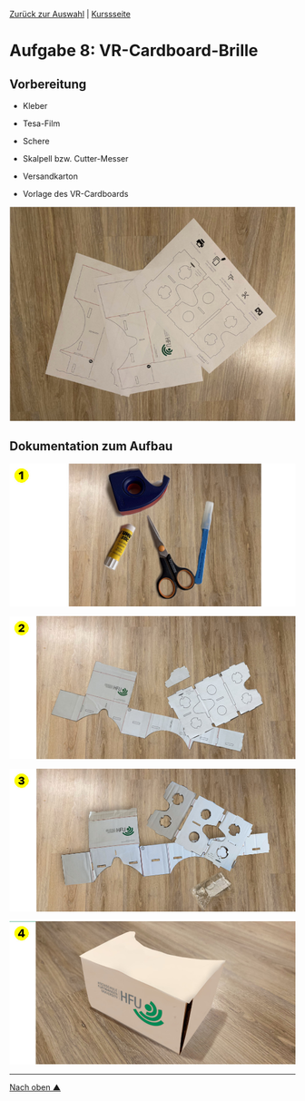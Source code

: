 [Zurück zur Auswahl](https://gionegel.github.io/IFD-WiSe20-21/) | [Kurssseite](https://webuser.hs-furtwangen.de/~rag/lehre/WiSe20-21/IFD/Kursinhalt/Team/)

# Aufgabe 8: VR-Cardboard-Brille

## Vorbereitung

* Kleber

* Tesa-Film

* Schere

* Skalpell bzw. Cutter-Messer

* Versandkarton

* Vorlage des VR-Cardboards

![1](task-8-img-1.jpg)


## Dokumentation zum Aufbau

![2](task-8-img-2.jpg)

![3](task-8-img-3.jpg)

![4](task-8-img-4.jpg)

![5](task-8-img-5.jpg)


---
[Nach oben &#x25B2;](#top)
